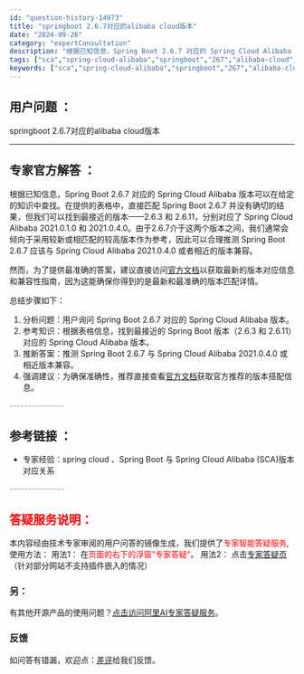 ```yaml
---
id: "question-history-14973"
title: "springboot 2.6.7对应的alibaba cloud版本"
date: "2024-09-26"
category: "expertConsultation"
description: "根据已知信息，Spring Boot 2.6.7 对应的 Spring Cloud Alibaba 版本可以在给定的知识中查找。在提供的表格中，直接匹配 Spring Boot 2.6.7 并没有确切的结果，但我们可以找到最接近的版本——2.6.3 和 2.6.11，分别对应了 Spring Clo"
tags: ["sca","spring-cloud-alibaba","springboot","267","alibaba-cloud","版本","对应"]
keywords: ["sca","spring-cloud-alibaba","springboot","267","alibaba-cloud","版本","对应"]
---
```


## 用户问题 ： 
 springboot 2.6.7对应的alibaba cloud版本  

---------------
## 专家官方解答 ：

根据已知信息，Spring Boot 2.6.7 对应的 Spring Cloud Alibaba 版本可以在给定的知识中查找。在提供的表格中，直接匹配 Spring Boot 2.6.7 并没有确切的结果，但我们可以找到最接近的版本——2.6.3 和 2.6.11，分别对应了 Spring Cloud Alibaba 2021.0.1.0 和 2021.0.4.0。由于2.6.7介于这两个版本之间，我们通常会倾向于采用较新或相匹配的较高版本作为参考，因此可以合理推测 Spring Boot 2.6.7 应该与 Spring Cloud Alibaba 2021.0.4.0 或者相近的版本兼容。

然而，为了提供最准确的答案，建议直接访问[官方文档](https://sca.aliyun.com/docs/2023/overview/version-explain/)以获取最新的版本对应信息和兼容性指南，因为这能确保你得到的是最新和最准确的版本匹配详情。

总结步骤如下：
1. 分析问题：用户询问 Spring Boot 2.6.7 对应的 Spring Cloud Alibaba 版本。
2. 参考知识：根据表格信息，找到最接近的 Spring Boot 版本（2.6.3 和 2.6.11）对应的 Spring Cloud Alibaba 版本。
3. 推断答案：推测 Spring Boot 2.6.7 与 Spring Cloud Alibaba 2021.0.4.0 或相近版本兼容。
4. 强调建议：为确保准确性，推荐直接查看[官方文档](https://sca.aliyun.com/docs/2023/overview/version-explain/)获取官方推荐的版本搭配信息。


<font color="#949494">---------------</font> 


## 参考链接 ：

* 专家经验：spring cloud 、Spring Boot 与 Spring Cloud Alibaba (SCA)版本对应关系 


 <font color="#949494">---------------</font> 
 


## <font color="#FF0000">答疑服务说明：</font> 

本内容经由技术专家审阅的用户问答的镜像生成，我们提供了<font color="#FF0000">专家智能答疑服务</font>,使用方法：
用法1： 在<font color="#FF0000">页面的右下的浮窗”专家答疑“</font>。
用法2： 点击[专家答疑页](https://answer.opensource.alibaba.com/docs/intro)（针对部分网站不支持插件嵌入的情况）
### 另：


有其他开源产品的使用问题？[点击访问阿里AI专家答疑服务](https://answer.opensource.alibaba.com/docs/intro)。
### 反馈
如问答有错漏，欢迎点：[差评](https://ai.nacos.io/user/feedbackByEnhancerGradePOJOID?enhancerGradePOJOId=15078)给我们反馈。
